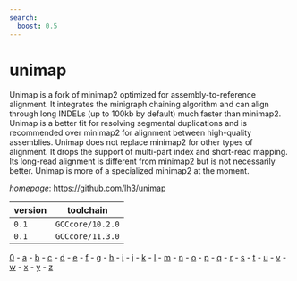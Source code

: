 ```yaml
---
search:
  boost: 0.5
---
```

# unimap

Unimap is a fork of minimap2 optimized for assembly-to-reference alignment. It integrates the minigraph chaining algorithm and can align through long INDELs (up to 100kb by default) much faster than minimap2. Unimap is a better fit for resolving segmental duplications and is recommended over minimap2 for alignment between high-quality assemblies.  Unimap does not replace minimap2 for other types of alignment. It drops the support of multi-part index and short-read mapping. Its long-read alignment is different from minimap2 but is not necessarily better. Unimap is more of a specialized minimap2 at the moment.

*homepage*: <https://github.com/lh3/unimap>

version | toolchain
--------|----------
``0.1`` | ``GCCcore/10.2.0``
``0.1`` | ``GCCcore/11.3.0``

[0](../0/index.md) - [a](../a/index.md) - [b](../b/index.md) - [c](../c/index.md) - [d](../d/index.md) - [e](../e/index.md) - [f](../f/index.md) - [g](../g/index.md) - [h](../h/index.md) - [i](../i/index.md) - [j](../j/index.md) - [k](../k/index.md) - [l](../l/index.md) - [m](../m/index.md) - [n](../n/index.md) - [o](../o/index.md) - [p](../p/index.md) - [q](../q/index.md) - [r](../r/index.md) - [s](../s/index.md) - [t](../t/index.md) - [u](../u/index.md) - [v](../v/index.md) - [w](../w/index.md) - [x](../x/index.md) - [y](../y/index.md) - [z](../z/index.md)


